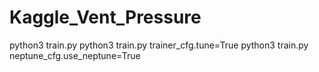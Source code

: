 # Kaggle_Vent_Pressure

python3 train.py
python3 train.py trainer_cfg.tune=True
python3 train.py neptune_cfg.use_neptune=True
